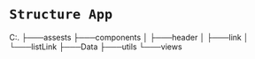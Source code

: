 # `Structure App`

C:.
├───assests
├───components
│   ├───header
│   ├───link
│   └───listLink
├───Data
├───utils
└───views
